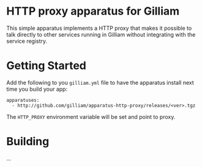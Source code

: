 # HTTP proxy apparatus for Gilliam

This simple apparatus implements a HTTP proxy that makes it possible
to talk directly to other services running in Gilliam without
integrating with the service registry.

# Getting Started

Add the following to you `gilliam.yml` file to have the apparatus
install next time you build your app:

    apparatuses:
      - http://github.com/gilliam/apparatus-http-proxy/releases/<ver>.tgz

The `HTTP_PROXY` environment variable will be set and point to proxy.

# Building

...

